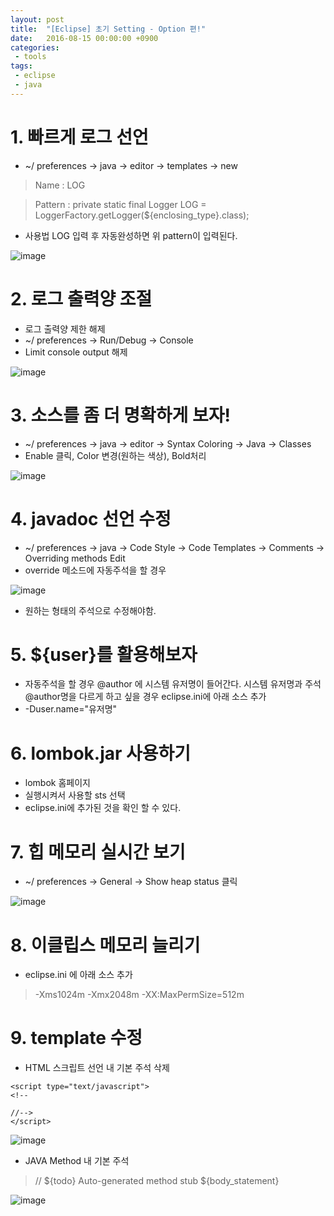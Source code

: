 ```yaml
---
layout: post
title:  "[Eclipse] 초기 Setting - Option 편!"
date:   2016-08-15 00:00:00 +0900
categories:
 - tools
tags: 
 - eclipse
 - java
---
```


# 1. 빠르게 로그 선언
- ~/ preferences -> java -> editor -> templates -> new

> Name : LOG

> Pattern : private static final Logger LOG = LoggerFactory.getLogger(${enclosing_type}.class);

- 사용법 LOG 입력 후 자동완성하면 위 pattern이 입력된다.

![image](https://user-images.githubusercontent.com/13219787/60030303-b3cce800-96dd-11e9-9a86-47b146851a7e.png)



# 2. 로그 출력양 조절
- 로그 출력양 제한 해제
- ~/ preferences -> Run/Debug -> Console
- Limit console output 해제

![image](https://user-images.githubusercontent.com/13219787/60030349-c810e500-96dd-11e9-956e-9afc3a71796f.png)

# 3. 소스를 좀 더 명확하게 보자!
- ~/ preferences -> java -> editor -> Syntax Coloring -> Java -> Classes
- Enable 클릭, Color 변경(원하는 색상), Bold처리
 
![image](https://user-images.githubusercontent.com/13219787/60030391-d9f28800-96dd-11e9-9e20-9e8d8d5e22c4.png)

# 4. javadoc 선언 수정
- ~/ preferences -> java -> Code Style -> Code Templates -> Comments -> Overriding methods Edit
- override 메소드에 자동주석을 할 경우

![image](https://user-images.githubusercontent.com/13219787/60030445-ebd42b00-96dd-11e9-9e01-7cdf5dc60251.png)

- 원하는 형태의 주석으로 수정해야함.

# 5. ${user}를 활용해보자
- 자동주석을 할 경우 @author 에 시스템 유저명이 들어간다. 시스템 유저명과 주석 @author명을 다르게 하고 싶을 경우 eclipse.ini에 아래 소스 추가
- -Duser.name="유저명"

# 6. lombok.jar 사용하기
- lombok 홈페이지
- 실행시켜서 사용할 sts 선택
- eclipse.ini에 추가된 것을 확인 할 수 있다.

# 7. 힙 메모리 실시간 보기
- ~/ preferences -> General -> Show heap status 클릭

![image](https://user-images.githubusercontent.com/13219787/60030518-0f977100-96de-11e9-8b21-842feb016263.png)

# 8. 이클립스 메모리 늘리기
- eclipse.ini 에 아래 소스 추가

> -Xms1024m
> -Xmx2048m
> -XX:MaxPermSize=512m

# 9. template 수정
- HTML 스크립트 선언 내 기본 주석 삭제
```
<script type="text/javascript">
<!--

//-->
</script>
```

![image](https://user-images.githubusercontent.com/13219787/60030589-36ee3e00-96de-11e9-912f-3d342c5597d3.png)

- JAVA Method 내 기본 주석

> // ${todo} Auto-generated method stub
> ${body_statement}

![image](https://user-images.githubusercontent.com/13219787/60030621-43729680-96de-11e9-88db-3957efe9ba7b.png)




